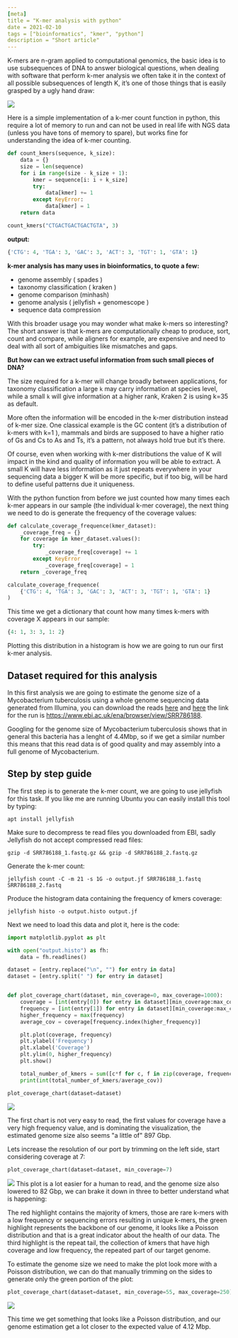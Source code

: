 ```yaml
---
[meta]
title = "K-mer analysis with python"
date = 2021-02-10
tags = ["bioinformatics", "kmer", "python"]
description = "Short article"
---
```


K-mers are n-gram applied to computational genomics, the basic idea is to use 
subsequences of DNA to answer biological questions, when dealing with software 
that perform k-mer analysis we often take it in the context of all possible 
subsequences of length K, it’s one of those things that is easily grasped by a 
ugly hand draw:

![](diagram1.png)

Here is a simple implementation of a k-mer count function in python, this require
a lot of memory to run and can not be used in real life with NGS data (unless you 
have tons of memory to spare), but works fine for understanding the idea of k-mer
counting.
 
```python
def count_kmers(sequence, k_size):
    data = {}
    size = len(sequence)
    for i in range(size - k_size + 1):
        kmer = sequence[i: i + k_size]
        try:
            data[kmer] += 1
        except KeyError:
            data[kmer] = 1
    return data

count_kmers("CTGACTGACTGACTGTA", 3)
```
**output:**

```python
{'CTG': 4, 'TGA': 3, 'GAC': 3, 'ACT': 3, 'TGT': 1, 'GTA': 1}
```

**k-mer analysis has many uses in bioinformatics, to quote a few:**

 - genome assembly ( spades )
 - taxonomy classification ( kraken )
 - genome comparison (minhash)
 - genome analysis ( jellyfish + genomescope )
 - sequence data compression 

With this broader usage you may wonder what make k-mers so interesting? The 
short answer is that k-mers are computationally cheap to produce, sort, count 
and compare, while aligners for example, are expensive and need to deal with all 
sort of ambiguities like mismatches and gaps.

**But how can we extract useful information from such small pieces of DNA?** 

The size required for a k-mer will change broadly between applications, for
taxonomy classification a large `k` may carry information at species level, while 
a small `k` will give information at a higher rank, Kraken 2 is using k=35 as 
default.
 
More often the information will be encoded in the k-mer distribution instead of 
k-mer size. One classical example is the GC content (it’s a distribution of k-mers 
with k=1 ), mammals and birds are supposed to have a higher ratio of Gs and Cs 
to As and Ts, it’s a pattern, not always hold true but it’s there.

Of course, even when working with k-mer distributions the value of K will impact
in the kind and quality of information you will be able to extract. A small K will 
have less information as it just repeats everywhere in your sequencing data a bigger
K will be more specific, but if too big, will be hard to define useful patterns due it 
uniqueness.

With the python function from before we just counted how many times each k-mer 
appears in our sample (the individual k-mer coverage), the next thing we need 
to do is generate the frequency of the coverage values:

```python
def calculate_coverage_frequence(kmer_dataset):
    _coverage_freq = {}
    for coverage in kmer_dataset.values():
        try:
            _coverage_freq[coverage] += 1
        except KeyError
            _coverage_freq[coverage] = 1
    return _coverage_freq

calculate_coverage_frequence(
    {'CTG': 4, 'TGA': 3, 'GAC': 3, 'ACT': 3, 'TGT': 1, 'GTA': 1}
)
```

This time we get a dictionary that count how many times k-mers with coverage X 
appears in our sample:

```python
{4: 1, 3: 3, 1: 2}
```

Plotting this distribution in a histogram is how we are going to run our first 
k-mer analysis.

## Dataset required for this analysis

In this first analysis we are going to estimate the genome size of a Mycobacterium 
tuberculosis using a whole genome sequencing data generated from Illumina, you can 
download the reads [here](http://ftp.sra.ebi.ac.uk/vol1/fastq/SRR786/SRR786188/SRR786188_1.fastq.gz) 
and [here](http://ftp.sra.ebi.ac.uk/vol1/fastq/SRR786/SRR786188/SRR786188_2.fastq.gz) 
the link for the run is https://www.ebi.ac.uk/ena/browser/view/SRR786188.

Googling for the genome size of Mycobacterium tuberculosis shows that in general 
this bacteria has a lenght of 4.4Mbp, so if we get a similar number this means 
that this read data is of good quality and may assembly into a full genome of 
Mycobacterium.

## Step by step guide

The first step is to generate the k-mer count, we are going to use jellyfish for 
this task. If you like me are running Ubuntu you can easily install this tool by 
typing:

    apt install jellyfish

Make sure to decompress te read files you downloaded from EBI, sadly Jellyfish
do not accept compressed read files:

    gzip -d SRR786188_1.fastq.gz && gzip -d SRR786188_2.fastq.gz

Generate the k-mer count:
    
    jellyfish count -C -m 21 -s 1G -o output.jf SRR786188_1.fastq SRR786188_2.fastq

Produce the histogram data containing the frequency of kmers coverage:

    jellyfish histo -o output.histo output.jf

Next we need to load this data and plot it, here is the code: 

```python
import matplotlib.pyplot as plt

with open("output.histo") as fh:
    data = fh.readlines()

dataset = [entry.replace("\n", "") for entry in data]
dataset = [entry.split(" ") for entry in dataset]


def plot_coverage_chart(dataset, min_coverage=0, max_coverage=1000):
    coverage = [int(entry[0]) for entry in dataset][min_coverage:max_coverage]
    frequency = [int(entry[1]) for entry in dataset][min_coverage:max_coverage]
    higher_frequency = max(frequency)
    average_cov = coverage[frequency.index(higher_frequency)]

    plt.plot(coverage, frequency)
    plt.ylabel('Frequency')
    plt.xlabel('Coverage')
    plt.ylim(0, higher_frequency)
    plt.show()

    total_number_of_kmers = sum([c*f for c, f in zip(coverage, frequency)])
    print(int(total_number_of_kmers/average_cov))

plot_coverage_chart(dataset=dataset)
```
![](01.jpg)

The first chart is not very easy to read, the first values for coverage
have a very high frequency value, and is dominating the visualization,
the estimated genome size also seems "a little of" 897 Gbp.

Lets increase the resolution of our port by trimming on the left side,
start considering coverage at 7:

```python
plot_coverage_chart(dataset=dataset, min_coverage=7)
```

![](02.jpg)
This plot is a lot easier for a human to read, and the genome size also lowered 
to 82 Gbp, we can brake it down in three to better understand what is happening:

The red highlight contains the majority of kmers, those are rare k-mers with a 
low frequency or sequencing errors resulting in unique k-mers, the green highlight
represents the backbone of our genome, it looks like a Poisson distribution and 
that is a great indicator about the health of our data. The third highlight is 
the repeat tail, the collection of kmers that have high coverage and low frequency, 
the repeated part of our target genome.

To estimate the genome size we need to make the plot look more with a Poisson 
distribution, we can do that manually trimming on the sides to generate only the 
green portion of the plot:

```python
plot_coverage_chart(dataset=dataset, min_coverage=55, max_coverage=250)
```

![](03.jpg)

This time we get something that looks like a Poisson distribution, and our genome 
estimation get a lot closer to the expected value of 4.12 Mbp.
